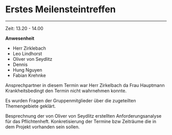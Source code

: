 # Erstes Meilensteintreffen #
----------

Zeit: 13.20 - 14.00

**Anwesenheit**

- Herr Zirklebach
- Leo Lindhorst
- Oliver von Seydlitz
- Dennis
- Hung Nguyen
- Fabian Krehnke

Ansprechpartner in diesem Termin war Herr Zirkelbach da Frau Hauptmann Krankheitsbedingt den Termin nicht wahrnehmen konnte.

Es wurden Fragen der Gruppenmitglieder über die zugeteilten Themengebiete geklärt.

Besprechnung der von Oliver von Seydlitz erstellten Anforderungsanalyse für das Pflichtenheft. 
Konkretisierung der Termine bzw Zeiträume die in dem Projekt vorhanden sein sollen. 